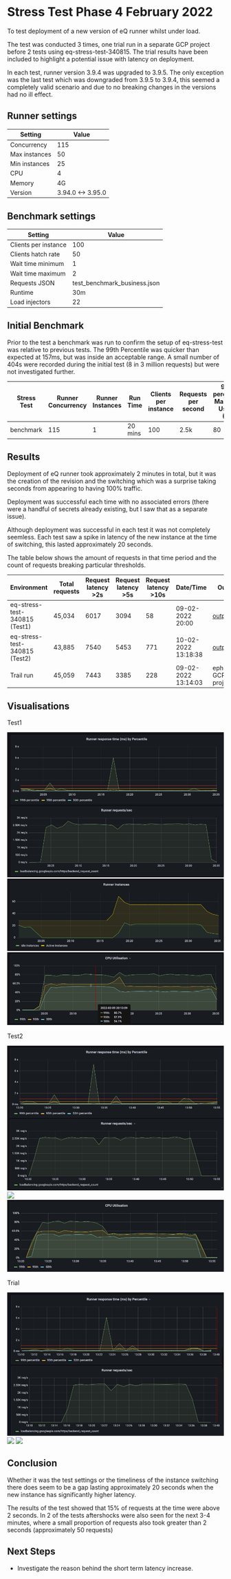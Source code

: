 # Stress Test Phase 4 February 2022

To test deployment of a new version of eQ runner whilst under load.

The test was conducted 3 times, one trial run in a separate GCP project before 2 tests using eq-stress-test-340815. The trial results have been included to highlight a potential issue with latency on deployment.

In each test, runner version 3.9.4 was upgraded to 3.9.5. The only exception was the last test which was downgraded from 3.9.5 to 3.9.4, this seemed a completely valid scenario and due to no breaking changes in the versions had no ill effect.

## Runner settings

| Setting | Value |
| --- | ---| 
| Concurrency | 115 |
| Max instances   | 50 |
| Min instances | 25 |
| CPU | 4 |
| Memory | 4G |
| Version | 3.94.0 <-> 3.95.0|


## Benchmark settings

| Setting | Value |
| --- | ---| 
| Clients per instance | 100 |
| Clients hatch rate   | 50 |
| Wait time minimum | 1 |
| Wait time maximum | 2 |
| Requests JSON | test_benchmark_business.json |
| Runtime | 30m |
| Load injectors | 22 |

## Initial Benchmark

Prior to the test a benchmark was run to confirm the setup of eq-stress-test was relative to previous tests. The 99th Percentile was quicker than expected at 157ms, but was inside an acceptable range. A small number of 404s were recorded during the initial test (8 in 3 million requests) but were not investigated further.

| Stress Test |Runner Concurrency |Runner Instances | Run Time| Clients per instance | Requests per second | 99th percentile Max CPU Usage (%) | 99th percentile response time (ms) | Error rate (%) | Output |
| --- | --- | --- | --- |--- | --- | --- | --- | --- | --- |
| benchmark | 115 | 1 | 20 mins | 100  | 2.5k | 80  | 157 | 0.000 | [output](https://console.cloud.google.com/storage/browser/eq-stress-injector-07122021-outputs/stress-test/2022-02-09T19:23:30/) |


## Results

Deployment of eQ runner took approximately 2 minutes in total, but it was the creation of the revision and the switching which was a surprise taking seconds from appearing to having 100% traffic.

Deployment was successful each time with no associated errors (there were a handful of secrets already existing, but I saw that as a separate issue).

Although deployment was successful in each test it was not completely seemless. Each test saw a spike in latency of the new instance at the time of switching, this lasted approximately 20 seconds.

The table below shows the amount of requests in that time period and the count of requests breaking particular thresholds.

| Environment | Total requests | Request latency >2s | Request latency >5s | Request latency >10s | Date/Time | Output |
| --- | --- | --- | --- |--- | --- | --- |
| eq-stress-test-340815 (Test1) | 45,034 | 6017 | 3094 | 58 | 09-02-2022 20:00 |[output](https://console.cloud.google.com/storage/browser/eq-stress-injector-07122021-outputs/stress-test/2022-02-09T20:00:45/) |
| eq-stress-test-340815 (Test2) | 43,885 | 7540 | 5453 | 771 | 10-02-2022 13:18:38 |[output](https://console.cloud.google.com/storage/browser/eq-stress-injector-07122021-outputs/stress-test/2022-02-10T13:18:38/) |
| Trail run | 45,059 | 7443 | 3385 | 228 | 09-02-2022 13:14:03 | ephemeral GCP project |


## Visualisations

Test1

![](0004_test-1-response-time-and-requests.png)
![](0004_test-1-instances.png)
![](0004_test-1-cpu.png)

Test2

![](0004_test-2-response-time-and-requests.png)
![](0004_test-2-instances.png)
![](0004_test-2-cpu.png)

Trial

![](0004_trial-response-time-and-requests.png)
![](0004_trial-instances.png)
![](0004_trial-cpu.png)

## Conclusion
Whether it was the test settings or the timeliness of the instance switching there does seem to be a gap lasting approximately 20 seconds when the new instance has significantly higher latency.

The results of the test showed that 15% of requests at the time were above 2 seconds. In 2 of the tests aftershocks were also seen for the next 3-4 minutes, where a small proportion of requests also took greater than 2 seconds (approximately 50 requests)


## Next Steps

- Investigate the reason behind the short term latency increase.